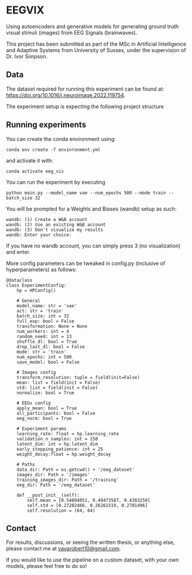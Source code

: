 # EEGVIX

Using autoencoders and generative models for generating ground truth visual stimuli (images) from EEG Signals (brainwaves). 

This project has been submitted as part of the MSc in Artificial Intelligence and Adaptive Systems from University of Sussex, under the supervision of Dr. Ivor Simpson. 

## Data 
The dataset required for running this experiment can be found at: https://doi.org/10.1016/j.neuroimage.2022.119754. 

The experiment setup is expecting the following project structure

## Running experiments
You can create the conda environment using: 
```
conda env create -f envinronment.yml
```
and activate it with: 
```
conda activate eeg_vis
```

You can run the experiment by executing 
```
python main.py --model_name vae --num_epochs 500 --mode train --batch_size 32
```

You will be prompted for a Weights and Biases (wandb) setup as such: 
```
wandb: (1) Create a W&B account
wandb: (2) Use an existing W&B account
wandb: (3) Don't visualize my results
wandb: Enter your choice:
```

If you have no wandb account, you can simply press 3 (no visualization) and enter. 

More config parameters can be tweaked in config.py (inclusive of hyperparameters) as follows: 
```
@dataclass
class ExperimentConfig:
    hp = HPConfig()

    # General 
    model_name: str = 'vae'
    act: str = 'train'
    batch_size: int = 32
    full_exp: bool = False
    transformation: None = None
    num_workers: int = 4
    random_seed: int = 13
    shuffle_dl: bool = True
    drop_last_dl: bool = False
    mode: str = 'train'
    num_epochs: int = 500
    save_model: bool = False
    
    # Images config
    transform_resolution: tuple = field(init=False)
    mean: list = field(init = False)
    std: list = field(init = False)
    normalize: bool = True
    
    # EEGs config
    apply_mean: bool = True
    all_participants: bool = False
    eeg_norm: bool = True
        
    # Experiment params
    learning_rate: float = hp.learning_rate
    validation_n_samples: int = 150
    latent_dim: int = hp.latent_dim
    early_stopping_patience: int = 25
    weight_decay:float = hp.weight_decay

    # Paths
    data_dir: Path = os.getcwd() + '/eeg_dataset'
    images_dir: Path = '/images'
    training_images_dir: Path = '/training'
    eeg_dir: Path = '/eeg_dataset'
    
    def __post_init__(self):
        self.mean = [0.54094851, 0.49473587, 0.4383250]
        self.std = [0.27202466, 0.26261519, 0.2781496]
        self.resolution = (64, 64)
```



## Contact 

For results, discussions, or seeing the written thesis, or anything else, please contact me at vavarobert10@gmail.com.

If you would like to use the pipeline on a custom dataset, with your own models, please feel free to do so! 
